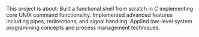 This project is about: 
Built a functional shell from scratch in C implementing core UNIX command functionality.
Implemented advanced features including pipes, redirections, and signal handling.
Applied low-level system programming concepts and process management techniques.
